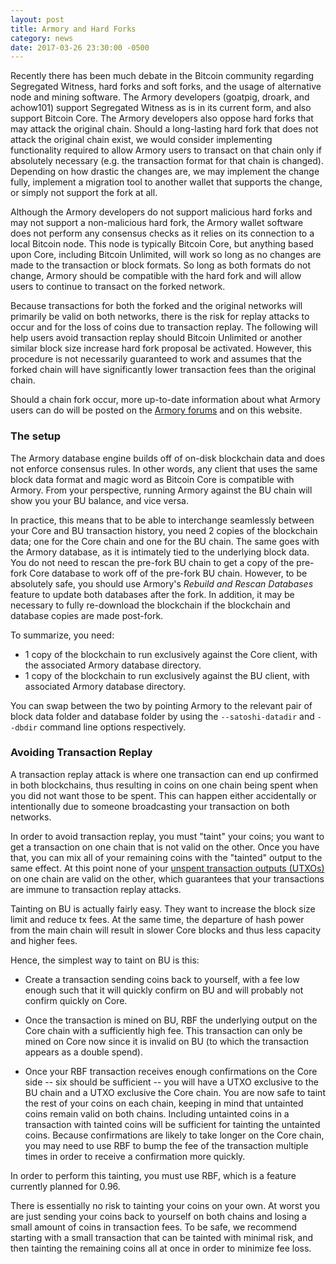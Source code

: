 ```yaml
---
layout: post
title: Armory and Hard Forks
category: news
date: 2017-03-26 23:30:00 -0500
---
```


Recently there has been much debate in the Bitcoin community regarding Segregated Witness, hard forks and soft forks, and the usage of alternative node and mining software. The Armory developers (goatpig, droark, and achow101) support Segregated Witness as is in its current form, and also support Bitcoin Core. The Armory developers also oppose hard forks that may attack the original chain. Should a long-lasting hard fork that does not attack the original chain exist, we would consider implementing functionality required to allow Armory users to transact on that chain only if absolutely necessary (e.g. the transaction format for that chain is changed). Depending on how drastic the changes are, we may implement the change fully, implement a migration tool to another wallet that supports the change, or simply not support the fork at all.

Although the Armory developers do not support malicious hard forks and may not support a non-malicious hard fork, the Armory wallet software does not perform any consensus checks as it relies on its connection to a local Bitcoin node. This node is typically Bitcoin Core, but anything based upon Core, including Bitcoin Unlimited, will work so long as no changes are made to the transaction or block formats. So long as both formats do not change, Armory should be compatible with the hard fork and will allow users to continue to transact on the forked network.

Because transactions for both the forked and the original networks will primarily be valid on both networks, there is the risk for replay attacks to occur and for the loss of coins due to transaction replay. The following will help users avoid transaction replay should Bitcoin Unlimited or another similar block size increase hard fork proposal be activated. However, this procedure is not necessarily guaranteed to work and assumes that the forked chain will have significantly lower transaction fees than the original chain.

Should a chain fork occur, more up-to-date information about what Armory users can do will be posted on the [Armory forums](https://bitcointalk.org/index.php?board=97.0) and on this website.

### The setup

The Armory database engine builds off of on-disk blockchain data and does not enforce consensus rules. In other words, any client that uses the same block data format and magic word as Bitcoin Core is compatible with Armory. From your perspective, running Armory against the BU chain will show you your BU balance, and vice versa. 

In practice, this means that to be able to interchange seamlessly between your Core and BU transaction history, you need 2 copies of the blockchain data; one for the Core chain and one for the BU chain. The same goes with the Armory database, as it is intimately tied to the underlying block data. You do not need to rescan the pre-fork BU chain to get a copy of the pre-fork Core database to work off of the pre-fork BU chain. However, to be absolutely safe, you should use Armory's *Rebuild and Rescan Databases* feature to update both databases after the fork. In addition, it may be necessary to fully re-download the blockchain if the blockchain and database copies are made post-fork.

To summarize, you need:

- 1 copy of the blockchain to run exclusively against the Core client, with the associated Armory database directory.
- 1 copy of the blockchain to run exclusively against the BU client, with associated Armory database directory.

You can swap between the two by pointing Armory to the relevant pair of block data folder and database folder by using the `--satoshi-datadir` and `--dbdir` command line options respectively.

### Avoiding Transaction Replay

A transaction replay attack is where one transaction can end up confirmed in both blockchains, thus resulting in coins on one chain being spent when you did not want those to be spent. This can happen either accidentally or intentionally due to someone broadcasting your transaction on both networks.

In order to avoid transaction replay, you must "taint" your coins; you want to get a transaction on one chain that is not valid on the other. Once you have that, you can mix all of your remaining coins with the "tainted" output to the same effect. At this point none of your [unspent transaction outputs (UTXOs)](https://bitcoin.org/en/glossary/unspent-transaction-output) on one chain are valid on the other, which guarantees that your transactions are immune to transaction replay attacks.

Tainting on BU is actually fairly easy. They want to increase the block size limit and reduce tx fees. At the same time, the departure of hash power from the main chain will result in slower Core blocks and thus less capacity and higher fees.

Hence, the simplest way to taint on BU is this:

- Create a transaction sending coins back to yourself, with a fee low enough such that it will quickly confirm on BU and will probably not confirm quickly on Core.

- Once the transaction is mined on BU, RBF the underlying output on the Core chain with a sufficiently high fee. This transaction can only be mined on Core now since it is invalid on BU (to which the transaction appears as a double spend).

- Once your RBF transaction receives enough confirmations on the Core side -- six should be sufficient -- you will have a UTXO exclusive to the BU chain and a UTXO exclusive the Core chain. You are now safe to taint the rest of your coins on each chain, keeping in mind that untainted coins remain valid on both chains. Including untainted coins in a transaction with tainted coins will be sufficient for tainting the untainted coins. Because confirmations are likely to take longer on the Core chain, you may need to use RBF to bump the fee of the transaction multiple times in order to receive a confirmation more quickly.

In order to perform this tainting, you must use RBF, which is a feature currently planned for 0.96.

There is essentially no risk to tainting your coins on your own. At worst you are just sending your coins back to yourself on both chains and losing a small amount of coins in transaction fees. To be safe, we recommend starting with a small transaction that can be tainted with minimal risk, and then tainting the remaining coins all at once in order to minimize fee loss.

